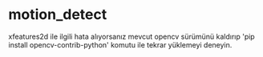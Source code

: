 # motion_detect

xfeatures2d ile ilgili hata alıyorsanız mevcut opencv sürümünü kaldırıp
'pip install opencv-contrib-python' komutu ile tekrar yüklemeyi deneyin.
